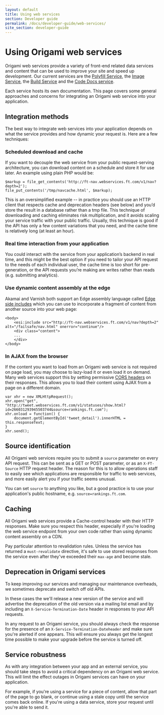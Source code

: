 ```yaml
---
layout: default
title: Using web services
section: Developer guide
permalink: /docs/developer-guide/web-services/
site_section: developer-guide
---
```


# Using Origami web services

Origami web services provide a variety of front-end related data services and content that can be used to improve your site and speed up development. Our current services are the [Polyfill Service](http://polyfill.io), the [Image Service](https://image.webservices.ft.com/v1/), the [Build Service](http://build.origami.ft.com/v2/) and the [Code Docs service](http://codedocs.webservices.ft.com/v1/docs/).

Each service hosts its own documentation. This page covers some general approaches and concerns for integrating an Origami web service into your application.

## Integration methods

The best way to integrate web services into your application depends on what the service provides and how dynamic your request is. Here are a few techniques:

### Scheduled download and cache

If you want to decouple the web service from your public request-serving architecture, you can download content on a schedule and store it for use later. An example using plain PHP would be:

<?prettify lang=php linenums?>
	$markup = file_get_contents('http://ft-nav.webservices.ft.com/v1/nav?depth=2');
	file_put_contents('/tmp/navcache.html', $markup);

This is an oversimplified example -- in practice you should use an HTTP client that respects cache and deprecation headers (see below) and you’d store the result in a database rather than a tmp file. This technique of downloading and caching eliminates risk multiplication, and it avoids scaling your service traffic with your public traffic. Usually, this technique is good if the API has only a few content variations that you need, and the cache time is relatively long (at least an hour).

### Real time interaction from your application

You could interact with the service from your application’s backend in real time, and this might be the best option if you need to tailor your API request to the needs of each individual user, the cache time is too short for pre-generation, or the API requests you’re making are writes rather than reads (e.g. submitting analytics).

### Use dynamic content assembly at the edge

Akamai and Varnish both support an Edge assembly language called [Edge side includes](http://en.wikipedia.org/wiki/Edge_Side_Includes) which you can use to incorporate a fragment of content from another source into your web page:

	<body>
		<esi:include src="http://ft-nav.webservices.ft.com/v1/nav?depth=2" alt="/failsafe/nav.html" onerror="continue"/>
		<div class="content">
		...
		</div>
	</body>


### In AJAX from the browser

If the content you want to load from an Origami web service is not required on page load, you may choose to lazy-load it or even load it on demand. Many web services support this by setting permissive [CORS headers](http://en.wikipedia.org/wiki/Cross-origin_resource_sharing) on their responses. This allows you to load their content using AJAX from a page on a different domain.

	var xhr = new XMLHttpRequest();
	xhr.open("get", "http://tweet.webservices.ft.com/v1/statuses/show.html?id=266031293945503744&source=rankings.ft.com");
	xhr.onload = function() {
		document.getElementById('tweet_detail').innerHTML = this.responseText;
	}
	xhr.send();

## Source identification

All Origami web services require you to submit a `source` parameter on every API request.  This can be sent as a GET or POST parameter, or as an `X-FT-Source` HTTP request header.  The reason for this is to allow operations staff to easily see which applications are responsible for traffic to web services, and more easily alert you if your traffic seems unusual.

You can set `source` to anything you like, but a good practice is to use your application's public hostname, e.g. `source=rankings.ft.com`.

## Caching

All Origami web services provide a Cache-control header with their HTTP responses. Make sure you respect this header, especially if you're loading the web service endpoint from your own code rather than using dynamic content assembly on a CDN.

Pay particular attention to revalidation rules. Unless the service has returned a `must-revalidate` directive, it's safe to use stored responses from the service even after they've exceeded their `max-age` and become stale.

## Deprecation in Origami services

To keep improving our services and managing our maintenance overheads, we sometimes deprecate and switch off old APIs.

In these cases the we'll release a new version of the service and will advertise the deprecation of the old version via a mailing list email and by including an `X-Service-Termination-Date` header in responses to your API requests.

In any request to an Origami service, you should always check the response for the presence of an `X-Service-Termination-Dateheader` and make sure you're alerted if one appears. This will ensure you always get the longest time possible to make your upgrade before the service is turned off.

## Service robustness

As with any integration between your app and an external service, you should take steps to avoid a critical dependency on an Origami web service. This will limit the effect outages in Origami services can have on your application.

For example, if you're using a service for a piece of content, allow that part of the page to go blank, or continue using a stale copy until the service comes back online. If you're using a data service, store your request until you're able to send it.
